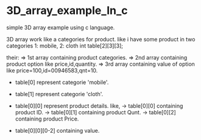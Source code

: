 # 3D_array_example_In_c
simple 3D array example using c language.

3D array work like a categories for product.
like i have some product in two categories 1: mobile, 2: cloth
int table[2][3][3];

their:
=> 1st array containing product categories.
=> 2nd array containing product option like price,id,quantity.
=> 3rd array containing value of option like price=100,id=00946583,qnt=10.

* table[0] represent categorie 'mobile'.
* table[1] represent categorie 'cloth'.


* table[0][0] represent product details.
  like,
  -> table[0][0] containing product ID.
  -> table[0][1] containing product Qunt.
  -> table[0][2] containing product Price.
        
* table[0][0][0-2] containing value.
